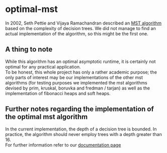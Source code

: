 # optimal-mst

In 2002, Seth Pettie and Vijaya Ramachandran described an <a href="https://web.eecs.umich.edu/~pettie/papers/jacm-optmsf.pdf">MST algorithm</a> based
on the complexity of decision trees. We did not manage to find an actual
implementation of the algorithm, so this might be the first one.

## A thing to note

While this algorithm has an optimal asymptotic runtime, it is certainly not optimal for any practical application.  
To be honest, this whole project has only a rather academic purpose; the only parts of interest may be our implementations of the other mst algorithms (for testing purposes we implemented the mst algorithms devised by prim, kruskal, boruvka and fredman / tarjan) as well as the implementation of fibonacci heaps and soft heaps.

## Further notes regarding the implementation of the optimal mst algorithm

In the current implementation, the depth of a decision tree is bounded.
In practice, the algorithm should never employ trees with a depth greater than 16.  
For further information refer to our <a href="https://lazyguyy.github.io/optimal-mst/">documentation page</a>

